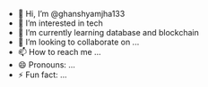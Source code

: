 - 👋 Hi, I’m @ghanshyamjha133
- 👀 I’m interested in tech
- 🌱 I’m currently learning database and blockchain 
- 💞️ I’m looking to collaborate on ...
- 📫 How to reach me ...
- 😄 Pronouns: ...
- ⚡ Fun fact: ...

<!---
ghanshyamjha133/ghanshyamjha133 is a ✨ special ✨ repository because its `README.md` (this file) appears on your GitHub profile.
You can click the Preview link to take a look at your changes.
--->
